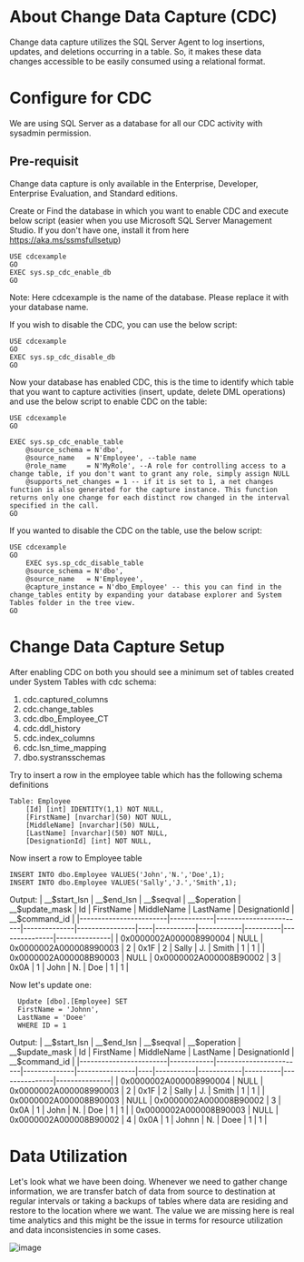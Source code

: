 # About Change Data Capture (CDC)
Change data capture utilizes the SQL Server Agent to log insertions, updates, and deletions occurring in a table. So, it makes these data changes accessible to be easily consumed using a relational format.

# Configure for CDC
We are using SQL Server as a database for all our CDC activity with sysadmin permission. 

## Pre-requisit
Change data capture is only available in the Enterprise, Developer, Enterprise Evaluation, and Standard editions.

Create or Find the database in which you want to enable CDC and execute below script (easier when you use Microsoft SQL Server Management Studio. If you don't have one, install it from here https://aka.ms/ssmsfullsetup)

```
USE cdcexample
GO
EXEC sys.sp_cdc_enable_db
GO
```
Note: Here cdcexample is the name of the database. Please replace it with your database name.

If you wish to disable the CDC, you can use the below script:

```
USE cdcexample
GO
EXEC sys.sp_cdc_disable_db
GO
```
Now your database has enabled CDC, this is the time to identify which table that you want to capture activities (insert, update, delete DML operations) and use the below script to enable CDC on the table:

```
USE cdcexample
GO

EXEC sys.sp_cdc_enable_table
    @source_schema = N'dbo',
    @source_name   = N'Employee', --table name
    @role_name     = N'MyRole', --A role for controlling access to a change table, if you don't want to grant any role, simply assign NULL
    @supports_net_changes = 1 -- if it is set to 1, a net changes function is also generated for the capture instance. This function returns only one change for each distinct row changed in the interval specified in the call.
GO
```
If you wanted to disable the CDC on the table, use the below script:
```
USE cdcexample
GO
    EXEC sys.sp_cdc_disable_table
    @source_schema = N'dbo',
    @source_name   = N'Employee',
    @capture_instance = N'dbo_Employee' -- this you can find in the change_tables entity by expanding your database explorer and System Tables folder in the tree view.
GO
```
# Change Data Capture Setup
After enabling CDC on both you should see a minimum set of tables created under System Tables with cdc schema:
1. cdc.captured_columns
2. cdc.change_tables
3. cdc.dbo_Employee_CT
4. cdc.ddl_history
5. cdc.index_columns
6. cdc.lsn_time_mapping
7. dbo.systransschemas

Try to insert a row in the employee table which has the following schema definitions
```
Table: Employee
	[Id] [int] IDENTITY(1,1) NOT NULL,
	[FirstName] [nvarchar](50) NOT NULL,
	[MiddleName] [nvarchar](50) NULL,
	[LastName] [nvarchar](50) NOT NULL,
	[DesignationId] [int] NOT NULL,
```
Now insert a row to Employee table
```
INSERT INTO dbo.Employee VALUES('John','N.','Doe',1);
INSERT INTO dbo.Employee VALUES('Sally','J.','Smith',1);
```
Output:
| __$start_lsn           | __$end_lsn | __$seqval              | __$operation | __$update_mask | Id | FirstName | MiddleName | LastName | DesignationId | __$command_id |
|------------------------|------------|------------------------|--------------|----------------|----|-----------|------------|----------|---------------|---------------|
| 0x0000002A000008990004 | NULL       | 0x0000002A000008990003 | 2            | 0x1F           | 2  | Sally     | J.         | Smith    | 1             | 1             |
| 0x0000002A000008B90003 | NULL       | 0x0000002A000008B90002 | 3            | 0x0A           | 1  | John      | N.         | Doe      | 1             | 1             |

Now let's update one:
```
  Update [dbo].[Employee] SET
  FirstName = 'Johnn',
  LastName = 'Doee'
  WHERE ID = 1
```

Output:
| __$start_lsn           | __$end_lsn | __$seqval              | __$operation | __$update_mask | Id | FirstName | MiddleName | LastName | DesignationId | __$command_id |
|------------------------|------------|------------------------|--------------|----------------|----|-----------|------------|----------|---------------|---------------|
| 0x0000002A000008990004 | NULL       | 0x0000002A000008990003 | 2            | 0x1F           | 2  | Sally     | J.         | Smith    | 1             | 1             |
| 0x0000002A000008B90003 | NULL       | 0x0000002A000008B90002 | 3            | 0x0A           | 1  | John      | N.         | Doe      | 1             | 1             |
| 0x0000002A000008B90003 | NULL       | 0x0000002A000008B90002 | 4            | 0x0A           | 1  | Johnn     | N.         | Doee     | 1             | 1             |

# Data Utilization

Let's look what we have been doing. Whenever we need to gather change information, we are transfer batch of data from source to destination at regular intervals or taking a backups of tables where data are residing and restore to the location where we want. The value we are missing here is real time analytics and this might be the issue in terms for resource utilization and data inconsistencies in some cases.

![image](https://github.com/rajeesing/cdc/assets/7796293/bf01ab25-37a1-437b-b133-58659b70a847)

